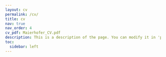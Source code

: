 ```yaml
---
layout: cv
permalink: /cv/
title: cv
nav: true
nav_order: 4
cv_pdf: Maierhofer_CV.pdf
description: This is a description of the page. You can modify it in 'pages/_cv.md'. You can also change or remove the top pdf download button.
toc:
  sidebar: left
---
```

